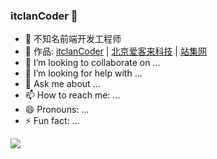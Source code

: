 ### itclanCoder 👋

- 🔭 不知名前端开发工程师
- 🌱 作品: [itclanCoder](https://coder.itclan.cn) | [北京爱客来科技](https://itclan.cn) | [站集网](https://zhanji.itclan.cn)
- 👯 I’m looking to collaborate on ...
- 🤔 I’m looking for help with ...
- 💬 Ask me about ...
- 📫 How to reach me: ...
- 😄 Pronouns: ...
- ⚡ Fun fact: ...

![](https://github-readme-stats.vercel.app/api?username=mayandev)
